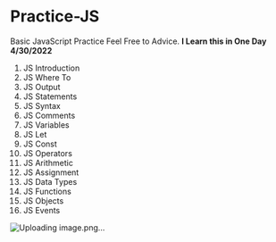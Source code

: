 # Practice-JS
Basic JavaScript Practice 
Feel Free to Advice.
**I Learn this in One Day 4/30/2022**
1. JS Introduction
2. JS Where To
3. JS Output
4. JS Statements
5. JS Syntax
6. JS Comments
7. JS Variables
8. JS Let
9. JS Const
10. JS Operators
11. JS Arithmetic
12. JS Assignment
13. JS Data Types
14. JS Functions
15. JS Objects
16. JS Events

![Uploading image.png…](#)
